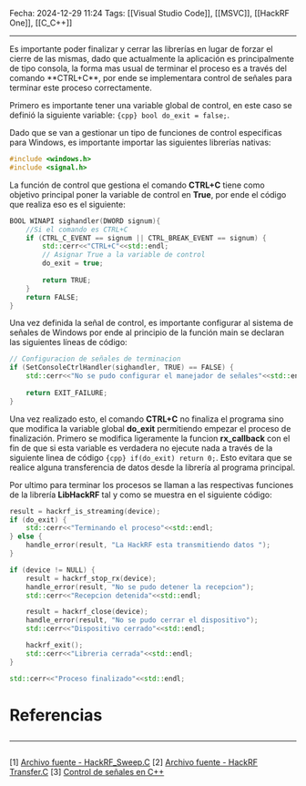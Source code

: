 Fecha: 2024-12-29 11:24
Tags: [[Visual Studio Code]], [[MSVC]], [[HackRF One]], [[C_C++]]
<hr>
Es importante poder finalizar y cerrar las librerías en lugar de forzar el cierre de las mismas, dado que actualmente la aplicación es principalmente de tipo consola, la forma mas usual de terminar el proceso es a través del comando **CTRL+C**, por ende se implementara control de señales para terminar este proceso correctamente.

Primero es importante tener una variable global de control, en este caso se definió la siguiente variable: `{cpp} bool do_exit = false;`.

Dado que se van a gestionar un tipo de funciones de control especificas para Windows, es importante importar las siguientes librerías nativas:
``` cpp
#include <windows.h>
#include <signal.h>
```

La función de control que gestiona el comando **CTRL+C** tiene como objetivo principal poner la variable de control en **True**, por ende el código que realiza eso es el siguiente:
``` cpp
BOOL WINAPI sighandler(DWORD signum){
	//Si el comando es CTRL+C
	if (CTRL_C_EVENT == signum || CTRL_BREAK_EVENT == signum) {
		std::cerr<<"CTRL+C"<<std::endl;
		// Asignar True a la variable de control
		do_exit = true;
		
		return TRUE;
	}
	return FALSE;
}
```

Una vez definida la señal de control, es importante configurar al sistema de señales de Windows por ende al principio de la función main se declaran las siguientes líneas de código:
``` cpp
// Configuracion de señales de terminacion
if (SetConsoleCtrlHandler(sighandler, TRUE) == FALSE) {
	std::cerr<<"No se pudo configurar el manejador de señales"<<std::endl;
	
	return EXIT_FAILURE;
}
```

Una vez realizado esto, el comando **CTRL+C** no finaliza el programa sino que modifica la variable global **do_exit** permitiendo empezar el proceso de finalización. Primero se modifica ligeramente la funcion **rx_callback** con el fin de que si esta variable es verdadera no ejecute nada a través de la siguiente linea de código `{cpp} if(do_exit) return 0;`. Esto evitara que se realice alguna transferencia de datos desde la librería al programa principal. 

Por ultimo para terminar los procesos se llaman a las respectivas funciones de la librería **LibHackRF** tal y como se muestra en el siguiente código:
``` cpp
result = hackrf_is_streaming(device);
if (do_exit) {
	std::cerr<<"Terminando el proceso"<<std::endl;
} else {
	handle_error(result, "La HackRF esta transmitiendo datos ");
}

if (device != NULL) {
	result = hackrf_stop_rx(device);
	handle_error(result, "No se pudo detener la recepcion");
	std::cerr<<"Recepcion detenida"<<std::endl;

	result = hackrf_close(device);
	handle_error(result, "No se pudo cerrar el dispositivo");
	std::cerr<<"Dispositivo cerrado"<<std::endl;

	hackrf_exit();
	std::cerr<<"Libreria cerrada"<<std::endl;
}

std::cerr<<"Proceso finalizado"<<std::endl;
```

# Referencias <hr>
\[1] [Archivo fuente - HackRF_Sweep.C](https://github.com/greatscottgadgets/hackrf/blob/master/host/hackrf-tools/src/hackrf_sweep.c)
\[2] [Archivo fuente - HackRF Transfer.C](https://github.com/greatscottgadgets/hackrf/blob/master/host/hackrf-tools/src/hackrf_transfer.c)
\[3] [Control de señales en C++](https://www.geeksforgeeks.org/signal-handling-in-cpp/)


